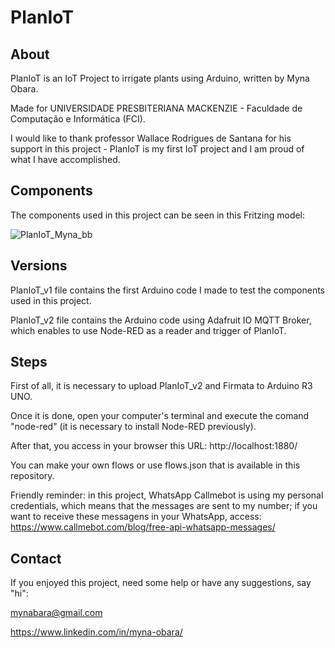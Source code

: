 # PlanIoT

## About
PlanIoT is an IoT Project to irrigate plants using Arduino, written by Myna Obara.

Made for UNIVERSIDADE PRESBITERIANA MACKENZIE - Faculdade de Computação e Informática (FCI).

I would like to thank professor Wallace Rodrigues de Santana for his support in this project - PlanIoT is my first IoT project and I am proud of what I
have accomplished.


## Components
The components used in this project can be seen in this Fritzing model:

![PlanIoT_Myna_bb](https://user-images.githubusercontent.com/26822745/169669718-bad9fbea-d507-4554-b044-3bce204752d7.png)


## Versions
PlanIoT_v1 file contains the first Arduino code I made to test the components used in this project.

PlanIoT_v2 file contains the Arduino code using Adafruit IO MQTT Broker, which enables to use Node-RED as a reader and trigger of PlanIoT.

## Steps
First of all, it is necessary to upload PlanIoT_v2 and Firmata to Arduino R3 UNO.

Once it is done, open your computer's terminal and execute the comand "node-red" (it is necessary to install Node-RED previously).

After that, you access in your browser this URL: http://localhost:1880/ 

You can make your own flows or use flows.json that is available in this repository.

Friendly reminder: in this project, WhatsApp Callmebot is using my personal credentials, which means that the messages are sent to my number; if you want to receive these messagens in your WhatsApp, access: https://www.callmebot.com/blog/free-api-whatsapp-messages/

## Contact
If you enjoyed this project, need some help or have any suggestions, say "hi":

mynabara@gmail.com

https://www.linkedin.com/in/myna-obara/
